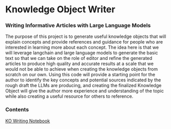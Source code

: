 # Knowledge Object Writer

### Writing Informative Articles with Large Language Models

The purpose of this project is to generate useful knowledge objects that will explain concepts and provide references and guidance for people who are interested in learning more about each concept. The idea here is that we will leverage langchain and large language models to generate the basic text so that we can take on the role of editor and refine the generated articles to produce high quality and accurate results at a scale that we would not be able to achieve when creating the knowledge objects from scratch on our own. Using this code will provide a starting point for the author to identify the key concepts and potential sources indicated by the rough draft the LLMs are producing, and creating the finalized Knowledge Object will give the author more experience and understanding of the topic while also creating a useful resource for others to reference.

### Contents

[KO Writing Notebook](https://github.com/pvstewar/knowledge_object_writer/blob/main/KO_pipe_rev2.ipynb)
